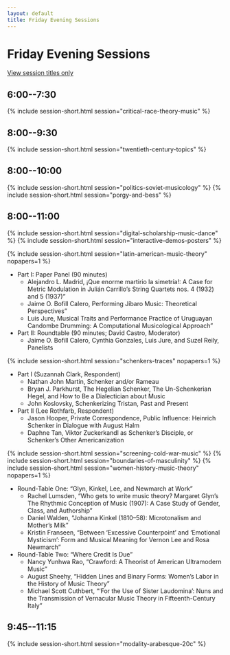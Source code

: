```yaml
---
layout: default
title: Friday Evening Sessions
---
```


# Friday Evening Sessions

[View session titles only](index-short)

## 6:00--7:30

{% include session-short.html session="critical-race-theory-music" %}

## 8:00--9:30

{% include session-short.html session="twentieth-century-topics" %}


## 8:00--10:00

{% include session-short.html session="politics-soviet-musicology" %}
{% include session-short.html session="porgy-and-bess" %}


## 8:00--11:00

{% include session-short.html session="digital-scholarship-music-dance" %}
{% include session-short.html session="interactive-demos-posters" %}

{% include session-short.html session="latin-american-music-theory" nopapers=1 %}
<ul class="paper-list">
  <li>Part I: Paper Panel (90 minutes)
    <ul>
      <li>Alejandro L. Madrid, <span class="title">¡Que enorme martirio la simetría!: A Case for Metric Modulation in Julián Carrillo’s String Quartets nos. 4 (1932) and 5 (1937)”</span></li>
      <li>Jaime O. Bofill Calero, <span class="title">Performing Jíbaro Music: Theoretical Perspectives”</span></li>
      <li>Luis Jure, <span class="title">Musical Traits and Performance Practice of Uruguayan Candombe Drumming: A Computational Musicological Approach”</span></li>
    </ul>
  </li>
  <li>Part II: Roundtable (90 minutes; David Castro, Moderator)
    <ul>
      <li>Jaime O. Bofill Calero, Cynthia Gonzales, Luis Jure, and Suzel
      Reily, Panelists</li>
    </ul>
  </li>
</ul>

{% include session-short.html session="schenkers-traces" nopapers=1 %}
<ul class="paper-list">
  <li>Part I (Suzannah Clark, Respondent)
    <ul>
      <li>Nathan John Martin, <span class="title">Schenker and/or Rameau</span></li>
      <li>Bryan J. Parkhurst, <span class="title">The Hegelian Schenker, The Un-Schenkerian Hegel, and How to Be a Dialectician about Music</span></li>
      <li>John Koslovsky, <span class="title">Schenkerizing Tristan, Past and Present</span></li>
    </ul>
  </li>
  <li>Part II (Lee Rothfarb, Respondent)
    <ul>
      <li>Jason Hooper, <span class="title">Private Correspondence, Public Influence: Heinrich Schenker in Dialogue with August Halm</span></li>
      <li>Daphne Tan, <span class="title">Viktor Zuckerkandl as Schenker’s Disciple, or Schenker’s Other Americanization</span></li>
    </ul>
  </li>
</ul>

{% include session-short.html session="screening-cold-war-music" %}
{% include session-short.html session="boundaries-of-masculinity" %}
{% include session-short.html session="women-history-music-theory" nopapers=1 %}
<ul class="paper-list">
  <li>Round-Table One: “Glyn, Kinkel, Lee, and Newmarch at Work”
    <ul>
      <li>Rachel Lumsden, “Who gets to write music theory? Margaret Glyn’s The Rhythmic Conception of Music (1907): A Case Study of Gender, Class, and Authorship”</li>
      <li>Daniel Walden, “Johanna Kinkel (1810–58): Microtonalism and Mother’s Milk”</li>
      <li>Kristin Franseen, “Between ‘Excessive Counterpoint’ and ‘Emotional Mysticism’: Form and Musical Meaning for Vernon Lee and Rosa Newmarch”</li>
    </ul>
  </li>
  <li>Round-Table Two: “Where Credit Is Due”
    <ul>
      <li>Nancy Yunhwa Rao, “Crawford: A Theorist of American Ultramodern Music”</li>
      <li>August Sheehy, “Hidden Lines and Binary Forms: Women’s Labor in the History of Music Theory”</li>
      <li>Michael Scott Cuthbert, “‘For the Use of Sister Laudomina’: Nuns and the Transmission of Vernacular Music Theory in Fifteenth-Century Italy”</li>
    </ul>
  </li>
</ul>


## 9:45--11:15
{% include session-short.html session="modality-arabesque-20c" %}
